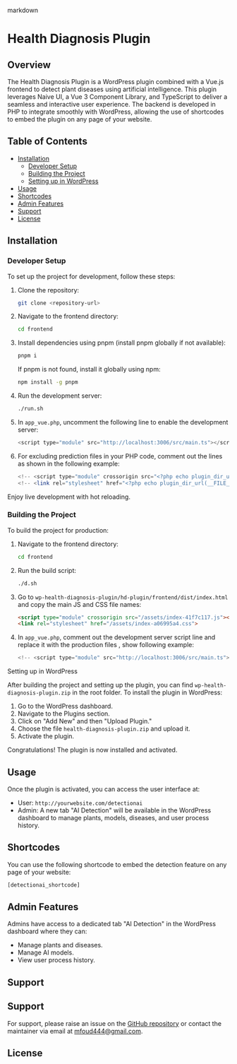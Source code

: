 markdown
# Health Diagnosis Plugin

## Overview
The Health Diagnosis Plugin is a WordPress plugin combined with a Vue.js frontend to detect plant diseases using artificial intelligence. This plugin leverages Naive UI, a Vue 3 Component Library, and TypeScript to deliver a seamless and interactive user experience. The backend is developed in PHP to integrate smoothly with WordPress, allowing the use of shortcodes to embed the plugin on any page of your website.

## Table of Contents
- [Installation](#installation)
  - [Developer Setup](#developer-setup)
  - [Building the Project](#building-the-project)
  - [Setting up in WordPress](#setting-up-in-wordpress)
- [Usage](#usage)
- [Shortcodes](#shortcodes)
- [Admin Features](#admin-features)
- [Support](#support)
- [License](#license)

## Installation

### Developer Setup
To set up the project for development, follow these steps:

1. Clone the repository:
   ```sh
   git clone <repository-url>
   ```
2. Navigate to the frontend directory:
   ```sh
   cd frontend
   ```
3. Install dependencies using pnpm (install pnpm globally if not available):
   ```sh
   pnpm i
   ```
   If pnpm is not found, install it globally using npm:
   ```sh
   npm install -g pnpm
   ```
4. Run the development server:
   ```sh
   ./run.sh
   ```
5. In `app_vue.php`, uncomment the following line to enable the development server:
   ```php
   <script type="module" src="http://localhost:3006/src/main.ts"></script>
   ```
6. For excluding prediction files in your PHP code, comment out the lines as shown in the following example:
   ```php
   <!-- <script type="module" crossorigin src="<?php echo plugin_dir_url(__FILE__) . 'frontend/dist/assets/index-41f7c117.js' ?>"></script> -->
   <!-- <link rel="stylesheet" href="<?php echo plugin_dir_url(__FILE__) . 'frontend/dist/assets/index-a06995a4.css'; ?>"> -->


Enjoy live development with hot reloading.

### Building the Project
To build the project for production:

1. Navigate to the frontend directory:
   ```sh
   cd frontend
   ```
2. Run the build script:
   ```sh
   ./d.sh
   ```
3. Go to `wp-health-diagnosis-plugin/hd-plugin/frontend/dist/index.html` and copy the main JS and CSS file names:
   ```html
   <script type="module" crossorigin src="/assets/index-41f7c117.js"></script>
   <link rel="stylesheet" href="/assets/index-a06995a4.css">
   ```
4. In `app_vue.php`, comment out the development server script line and replace it with the production files , show following example:
   ```php
   <!-- <script type="module" src="http://localhost:3006/src/main.ts"></script> -->
  <script type="module" crossorigin src="<?php echo plugin_dir_url(__FILE__) . 'frontend/dist/assets/index-41f7c117.js' ?>"></script>
   <link rel="stylesheet" href="<?php echo plugin_dir_url(__FILE__) . 'frontend/dist/assets/index-a06995a4.css'; ?>
   ```

### Setting up in WordPress
After building the project and setting up the plugin, you can find `wp-health-diagnosis-plugin.zip` in the root folder. To install the plugin in WordPress:

1. Go to the WordPress dashboard.
2. Navigate to the Plugins section.
3. Click on "Add New" and then "Upload Plugin."
4. Choose the file `health-diagnosis-plugin.zip` and upload it.
5. Activate the plugin.

Congratulations! The plugin is now installed and activated.

## Usage
Once the plugin is activated, you can access the user interface at:
- User: `http://yourwebsite.com/detectionai`
- Admin: A new tab "AI Detection" will be available in the WordPress dashboard to manage plants, models, diseases, and user process history.

## Shortcodes
You can use the following shortcode to embed the detection feature on any page of your website:
```sh
[detectionai_shortcode]
```

## Admin Features
Admins have access to a dedicated tab "AI Detection" in the WordPress dashboard where they can:
- Manage plants and diseases.
- Manage AI models.
- View user process history.

## Support
## Support
For support, please raise an issue on the [GitHub repository](<repository-url>) or contact the maintainer via email at [mfoud444@gmail.com](mailto:mfoud444@gmail.com).


## License
<!-- This project is licensed under the MIT License. See the LICENSE file for details. -->
```


